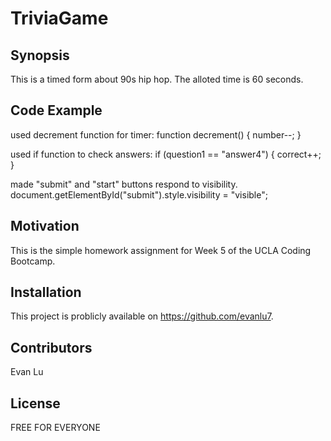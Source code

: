 # TriviaGame

## Synopsis

This is a timed form about 90s hip hop.  The alloted time is 60 seconds.

## Code Example

used decrement function for timer: 
function decrement() {
number--;
}

used if function to check answers:
if (question1 == "answer4") {
correct++;
}

made "submit" and "start" buttons respond to visibility.
document.getElementById("submit").style.visibility = "visible";


## Motivation

This is the simple homework assignment for Week 5 of the UCLA Coding Bootcamp.

## Installation

This project is problicly available on https://github.com/evanlu7.

## Contributors

Evan Lu

## License

FREE FOR EVERYONE
